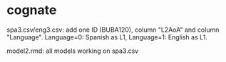 # cognate
spa3.csv/eng3.csv: add one ID (BUBA120), column "L2AoA"  and column "Language". Language=0: Spanish as L1, Language=1: English as L1.

model2.rmd: all models working on spa3.csv
